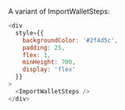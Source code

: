 A variant of ImportWalletSteps:

```js
<div
  style={{
    backgroundColor: '#2f4d5c',
    padding: 25,
    flex: 1,
    minHeight: 700,
    display: 'flex'
  }}
>
  <ImportWalletSteps />
</div>
```
